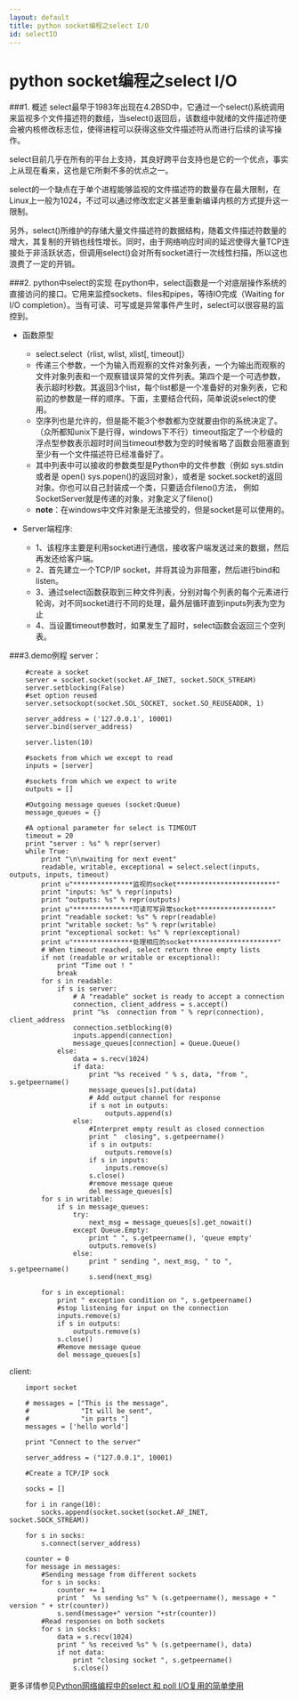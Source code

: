 ```yaml
---
layout: default
title: python socket编程之select I/O
id: selectIO
---
```

python socket编程之select I/O
=======================================
###1. 概述
select最早于1983年出现在4.2BSD中，它通过一个select()系统调用来监视多个文件描述符的数组，当select()返回后，该数组中就绪的文件描述符便会被内核修改标志位，使得进程可以获得这些文件描述符从而进行后续的读写操作。

select目前几乎在所有的平台上支持，其良好跨平台支持也是它的一个优点，事实上从现在看来，这也是它所剩不多的优点之一。

select的一个缺点在于单个进程能够监视的文件描述符的数量存在最大限制，在Linux上一般为1024，不过可以通过修改宏定义甚至重新编译内核的方式提升这一限制。

另外，select()所维护的存储大量文件描述符的数据结构，随着文件描述符数量的增大，其复制的开销也线性增长。同时，由于网络响应时间的延迟使得大量TCP连接处于非活跃状态，但调用select()会对所有socket进行一次线性扫描，所以这也浪费了一定的开销。

###2. python中select的实现
在python中，select函数是一个对底层操作系统的直接访问的接口。它用来监控sockets、files和pipes，等待IO完成（Waiting for I/O completion）。当有可读、可写或是异常事件产生时，select可以很容易的监控到。 

+ 函数原型
    + select.select（rlist, wlist, xlist[, timeout]） 
    + 传递三个参数，一个为输入而观察的文件对象列表，一个为输出而观察的文件对象列表和一个观察错误异常的文件列表。第四个是一个可选参数，表示超时秒数。其返回3个list，每个list都是一个准备好的对象列表，它和前边的参数是一样的顺序。下面，主要结合代码，简单说说select的使用。 
    + 空序列也是允许的，但是能不能3个参数都为空就要由你的系统决定了。（众所都知unix下是行得，windows下不行）timeout指定了一个秒级的浮点型参数表示超时时间当timeout参数为空的时候省略了函数会阻塞直到至少有一个文件描述符已经准备好了。
    + 其中列表中可以接收的参数类型是Python中的文件参数（例如 sys.stdin 或者是 open() sys.popen()的返回对象），或者是 socket.socket的返回对象。你也可以自己封装成一个类，只要适合fileno()方法， 例如SocketServer就是传递的对象，对象定义了fileno()
    + **note**：在windows中文件对象是无法接受的，但是socket是可以使用的。

+ Server端程序: 
    + 1、该程序主要是利用socket进行通信，接收客户端发送过来的数据，然后再发还给客户端。 
    + 2、首先建立一个TCP/IP socket，并将其设为非阻塞，然后进行bind和listen。 
    + 3、通过select函数获取到三种文件列表，分别对每个列表的每个元素进行轮询，对不同socket进行不同的处理，最外层循环直到inputs列表为空为止 
    + 4、当设置timeout参数时，如果发生了超时，select函数会返回三个空列表。

###3.demo例程
server：   

        #create a socket
        server = socket.socket(socket.AF_INET, socket.SOCK_STREAM)
        server.setblocking(False)
        #set option reused
        server.setsockopt(socket.SOL_SOCKET, socket.SO_REUSEADDR, 1)
    
        server_address = ('127.0.0.1', 10001)
        server.bind(server_address)
    
        server.listen(10)
    
        #sockets from which we except to read
        inputs = [server]
    
        #sockets from which we expect to write
        outputs = []
    
        #Outgoing message queues (socket:Queue)
        message_queues = {}
    
        #A optional parameter for select is TIMEOUT
        timeout = 20
        print "server : %s" % repr(server)
        while True:
            print "\n\nwaiting for next event"
            readable, writable, exceptional = select.select(inputs, outputs, inputs, timeout)
            print u"***************监视的socket*************************"
            print "inputs: %s" % repr(inputs)
            print "outputs: %s" % repr(outputs)
            print u"***************可读可写异常socket*******************"
            print "readable socket: %s" % repr(readable)
            print "writable socket: %s" % repr(writable)
            print "exceptional socket: %s" % repr(exceptional)
            print u"***************处理相应的socket**********************"
            # When timeout reached, select return three empty lists
            if not (readable or writable or exceptional):
                print "Time out ! "
                break
            for s in readable:
                if s is server:
                    # A "readable" socket is ready to accept a connection
                    connection, client_address = s.accept()
                    print "%s  connection from " % repr(connection), client_address
                    connection.setblocking(0)
                    inputs.append(connection)
                    message_queues[connection] = Queue.Queue()
                else:
                    data = s.recv(1024)
                    if data:
                        print "%s received " % s, data, "from ", s.getpeername()
                        message_queues[s].put(data)
                        # Add output channel for response
                        if s not in outputs:
                            outputs.append(s)
                    else:
                        #Interpret empty result as closed connection
                        print "  closing", s.getpeername()
                        if s in outputs:
                            outputs.remove(s)
                        if s in inputs:
                            inputs.remove(s)
                        s.close()
                        #remove message queue
                        del message_queues[s]
            for s in writable:
                if s in message_queues:
                    try:
                        next_msg = message_queues[s].get_nowait()
                    except Queue.Empty:
                        print " ", s.getpeername(), 'queue empty'
                        outputs.remove(s)
                    else:
                        print " sending ", next_msg, " to ", s.getpeername()
                        s.send(next_msg)
    
            for s in exceptional:
                print " exception condition on ", s.getpeername()
                #stop listening for input on the connection
                inputs.remove(s)
                if s in outputs:
                    outputs.remove(s)
                s.close()
                #Remove message queue
                del message_queues[s]

client:     

        import socket
        
        # messages = ["This is the message",
        #             "It will be sent",
        #             "in parts "]
        messages = ['hello world']
        
        print "Connect to the server"
        
        server_address = ("127.0.0.1", 10001)
        
        #Create a TCP/IP sock
        
        socks = []
        
        for i in range(10):
            socks.append(socket.socket(socket.AF_INET, socket.SOCK_STREAM))
        
        for s in socks:
            s.connect(server_address)
        
        counter = 0
        for message in messages:
            #Sending message from different sockets
            for s in socks:
                counter += 1
                print "  %s sending %s" % (s.getpeername(), message + " version " + str(counter))
                s.send(message+" version "+str(counter))
            #Read responses on both sockets
            for s in socks:
                data = s.recv(1024)
                print " %s received %s" % (s.getpeername(), data)
                if not data:
                    print "closing socket ", s.getpeername()
                    s.close()

更多详情参见[Python网络编程中的select 和 poll I/O复用的简单使用][select]

[select]: http://www.cnblogs.com/coser/archive/2012/01/06/2315216.html